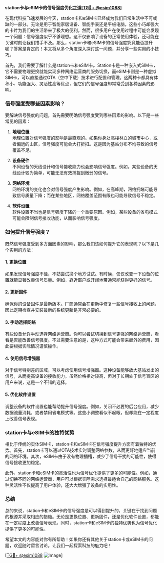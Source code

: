 **station卡与eSIM卡的信号强度优化之道[[TG💪+ @esim1088](https://t.me/s/esim1088)]**

在现代科技飞速发展的今天，station卡和eSIM卡已经成为我们日常生活中不可或缺的一部分。无论是用于智能家居设备、智能手表还是平板电脑，这些小巧却强大的卡片为我们的生活带来了极大的便利。然而，很多用户在使用过程中可能会发现一个问题：信号强度似乎不够理想。这不仅影响了设备的正常使用体验，还可能在关键时刻让我们措手不及。那么，station卡和eSIM卡的信号强度究竟能否提升呢？答案是肯定的！本文将从多个角度深入探讨这一问题，并分享一些实用的小技巧。

首先，我们需要了解什么是station卡和eSIM卡。Station卡是一种嵌入式SIM卡，它不需要物理更换就能实现多种网络运营商的服务切换，而eSIM卡则是一种虚拟SIM卡，可以直接通过OTA（空中下载）技术进行配置和管理。这两种卡都具有体积小、功能强大、灵活性高等优点，但它们的信号强度却常常受到各种因素的影响。

### **信号强度受哪些因素影响？**

要解决信号强度的问题，首先需要明确信号强度受到哪些因素的影响。以下是一些常见的因素：

1. **地理位置**  
   地理位置对信号强度的影响是最直观的。如果你身处高楼林立的城市中心，或者偏远的山区，信号强度可能会大打折扣。这是因为基站分布不均导致的信号覆盖不足。

2. **设备硬件**  
   不同设备的天线设计和信号接收能力也会影响信号强度。例如，某些设备的天线设计较为简单，可能无法有效捕捉到微弱的信号。

3. **网络环境**  
   网络环境的变化也会对信号强度产生影响。例如，在高峰期，网络拥堵可能导致信号质量下降；而在某些地区，网络覆盖范围有限也可能导致信号不稳定。

4. **软件设置**  
   软件设置不当也是信号强度下降的一个重要原因。例如，某些设备的省电模式可能会限制信号接收功能，从而影响信号强度。

### **如何提升信号强度？**

既然信号强度受到多方面因素的影响，那么我们该如何提升它的表现呢？以下是几个实用的方法：

#### **1. 更换位置**
如果发现信号强度不佳，不妨尝试换个地方试试。有时候，仅仅改变一下设备的位置就能显著改善信号质量。例如，靠近窗户或开阔地带通常能获得更好的信号。

#### **2. 更新固件**
确保你的设备固件是最新版本。厂商通常会在更新中修复一些信号接收上的问题，因此定期检查并安装最新的系统更新是非常必要的。

#### **3. 手动选择网络**
有些设备允许手动选择网络运营商。你可以尝试切换到信号更强的网络运营商，看看是否能改善信号强度。不过需要注意的是，这种方式可能会带来额外的费用，因此要根据实际情况谨慎操作。

#### **4. 使用信号增强器**
对于信号特别差的区域，可以考虑使用信号增强器。这种设备能够放大基站发出的信号，从而提高设备的接收能力。虽然价格相对较高，但对于长期处于信号盲区的用户来说，这是一个不错的选择。

#### **5. 优化软件设置**
调整设备的软件设置也能帮助提升信号强度。例如，关闭不必要的后台应用，减少数据流量消耗，或者禁用省电模式等。这些小调整看似不起眼，但却能在一定程度上改善信号表现。

### **station卡与eSIM卡的独特优势**

相比于传统的实体SIM卡，station卡和eSIM卡在信号强度提升方面有着独特的优势。首先，station卡可以通过OTA技术实时调整网络参数，从而更好地适应当前的网络环境。其次，eSIM卡由于没有物理插槽，减少了信号干扰的可能性，使得信号接收更加稳定。

此外，station卡和eSIM卡的灵活性也为信号优化提供了更多的可能性。例如，通过切换不同的网络运营商，用户可以根据实际需求选择最适合自己的网络服务。这种灵活性不仅提高了用户体验，还大大增强了设备的实用性。

### **总结**

总的来说，station卡和eSIM卡的信号强度是可以得到提升的，关键在于找到问题的根源并采取相应的措施。无论是更换位置、更新固件，还是优化软件设置，都能在一定程度上改善信号表现。同时，station卡和eSIM卡的独特优势也为信号优化提供了更多的可能性。

希望本文的内容能对你有所帮助！如果你还有其他关于station卡或eSIM卡的问题，欢迎随时留言讨论。让我们一起探索科技的魅力吧！

[[TG💪+ @esim1088](https://t.me/s/esim1088) ![Image](https://i.postimg.cc/4NQfJmqS/Snipaste-2025-05-13-00-14-12.png)]